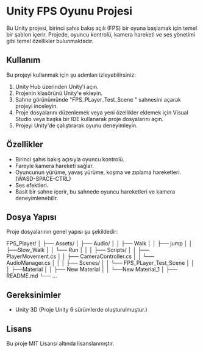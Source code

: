 # Unity FPS Oyunu Projesi

Bu Unity projesi, birinci şahıs bakış açılı (FPS) bir oyuna başlamak için temel bir şablon içerir. Projede, oyuncu kontrolü, kamera hareketi ve ses yönetimi gibi temel özellikler bulunmaktadır.

## Kullanım

Bu projeyi kullanmak için şu adımları izleyebilirsiniz:

1. Unity Hub üzerinden Unity'i açın.
2. Projenin klasörünü Unity'e ekleyin.
3. Sahne görünümünde "FPS_PLayer_Test_Scene  " sahnesini açarak projeyi inceleyin.
4. Proje dosyalarını düzenlemek veya yeni özellikler eklemek için Visual Studio veya başka bir IDE kullanarak proje dosyalarını açın.
5. Projeyi Unity'de çalıştırarak oyunu deneyimleyin.

## Özellikler

- Birinci şahıs bakış açısıyla oyuncu kontrolü.
- Fareyle kamera hareketi sağlar.
- Oyuncunun yürüme, yavaş yürüme, koşma ve zıplama hareketleri.(WASD-SPACE-CTRL)
- Ses efektleri.
- Basit bir sahne içerir, bu sahnede oyuncu hareketleri ve kamera deneyimlenebilir.

## Dosya Yapısı

Proje dosyalarının genel yapısı şu şekildedir:

FPS_Player/
│
├── Assets/
│ ├── Audio/
│ │ ├── Walk
│ │ ├── jump
│ │ ├──Slow_Walk
│ │ └── Run
│ │
│ ├── Scripts/
│ │ ├── PlayerMovement.cs
│ │ ├── CameraController.cs
│ │ └── AudioManager.cs
│ │
│ ├── Scenes/
│ │ └── FPS_PLayer_Test_Scene
│ │
│ ├──Material
│ │ ├── New Material
│ │ └──New Material_1
│
├── README.md
└── ...


## Gereksinimler

- Unity 3D (Proje Unity 6 sürümlerde oluşturulmuştur.)

## Lisans

Bu proje MIT Lisansı altında lisanslanmıştır.
